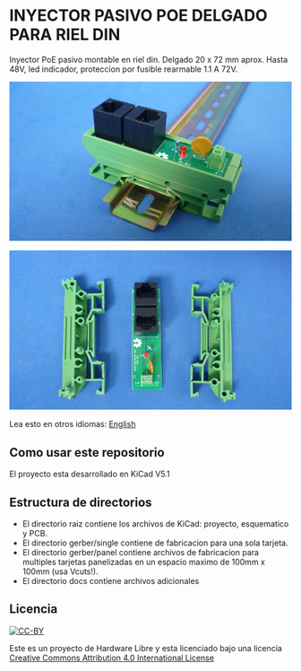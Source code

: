 # INYECTOR PASIVO POE DELGADO PARA RIEL DIN 

Inyector PoE pasivo montable en riel din. Delgado 20 x 72 mm aprox. Hasta 48V, led indicador, proteccion por fusible rearmable 1.1 A 72V.

![DIN-RAIL](dinpoeslimrail.png)

![PIECES](dinpoeslimpieces.png)

Lea esto en otros idiomas: [English](./README.es)
## Como usar este repositorio

El proyecto esta desarrollado en KiCad V5.1

## Estructura de directorios

* El directorio raiz contiene los archivos de KiCad: proyecto, esquematico y PCB.
* El directorio gerber/single contiene de fabricacion para una sola tarjeta.
* El directorio gerber/panel contiene archivos de fabricacion para multiples tarjetas panelizadas en un espacio maximo de 100mm x 100mm (usa Vcuts!).
* El directorio docs contiene archivos adicionales

## Licencia
[![CC-BY](https://i.creativecommons.org/l/by/4.0/88x31.png)](https://creativecommons.org/licenses/by/4.0/)

Este es un proyecto de Hardware Libre y esta licenciado bajo una licencia [Creative Commons Attribution 4.0 International License](https://creativecommons.org/licenses/by/4.0/)
